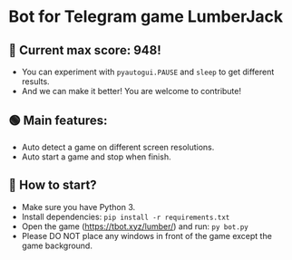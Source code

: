 # Bot for Telegram game LumberJack

## 🔴 Current max score: 948!

- You can experiment with `pyautogui.PAUSE` and `sleep` to get different results.
- And we can make it better! You are welcome to contribute!

## 🟢 Main features:

- Auto detect a game on different screen resolutions.
- Auto start a game and stop when finish.

## 🔵 How to start?

- Make sure you have Python 3.
- Install dependencies: `pip install -r requirements.txt`
- Open the game (https://tbot.xyz/lumber/) and run: `py bot.py`
- Please DO NOT place any windows in front of the game except the game background.
